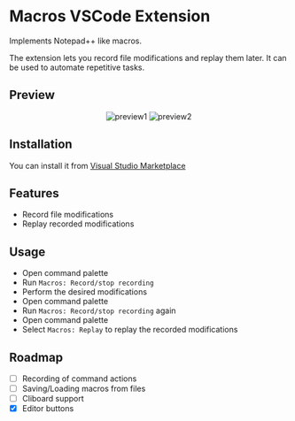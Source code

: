 # Macros VSCode Extension

Implements Notepad++ like macros.

The extension lets you record file modifications and replay them later. It can be used to automate repetitive tasks.

## Preview
<div align="center">

![preview1](https://github.com/C10udburst/macros-vscode/assets/18114966/e463afa0-e6c1-4b28-938d-5a34547dba8b)
![preview2](https://github.com/C10udburst/macros-vscode/assets/18114966/3c7174a0-d5be-4ac3-9cf5-d07da644cb42)

</div>

## Installation
You can install it from [Visual Studio Marketplace](https://marketplace.visualstudio.com/items?itemName=C10udburst.macro-recorder)

## Features
- Record file modifications
- Replay recorded modifications

## Usage
- Open command palette
- Run `Macros: Record/stop recording`
- Perform the desired modifications
- Open command palette
- Run `Macros: Record/stop recording` again
- Open command palette
- Select `Macros: Replay` to replay the recorded modifications

## Roadmap
- [ ] Recording of command actions
- [ ] Saving/Loading macros from files
- [ ] Cliboard support
- [x] Editor buttons
